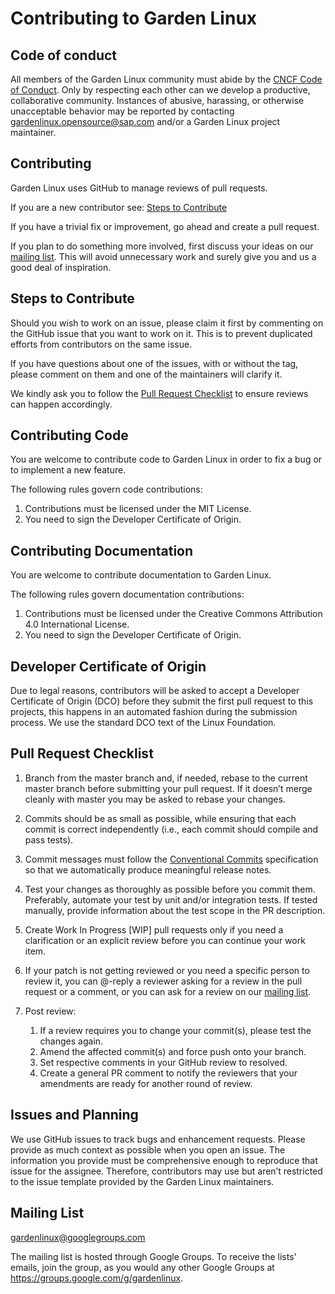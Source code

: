# Contributing to Garden Linux

## Code of conduct

All members of the Garden Linux community must abide by the [CNCF Code of Conduct](https://github.com/cncf/foundation/blob/master/code-of-conduct.md). Only by respecting each other can we develop a productive, collaborative community. Instances of abusive, harassing, or otherwise unacceptable behavior may be reported by contacting gardenlinux.opensource@sap.com and/or a Garden Linux project maintainer.

## Contributing

Garden Linux uses GitHub to manage reviews of pull requests.

If you are a new contributor see: [Steps to Contribute](#Steps-to-Contribute)

If you have a trivial fix or improvement, go ahead and create a pull request.

If you plan to do something more involved, first discuss your ideas on our [mailing list](#Mailing-List). This will avoid unnecessary work and surely give you and us a good deal of inspiration.

## Steps to Contribute

Should you wish to work on an issue, please claim it first by commenting on the GitHub issue that you want to work on it. This is to prevent duplicated efforts from contributors on the same issue.

If you have questions about one of the issues, with or without the tag, please comment on them and one of the maintainers will clarify it.

We kindly ask you to follow the [Pull Request Checklist](#Pull-Request-Checklist) to ensure reviews can happen accordingly.

## Contributing Code

You are welcome to contribute code to Garden Linux in order to fix a bug or to implement a new feature.

The following rules govern code contributions:

1. Contributions must be licensed under the MIT License.
1. You need to sign the Developer Certificate of Origin.

## Contributing Documentation

You are welcome to contribute documentation to Garden Linux.

The following rules govern documentation contributions:

1. Contributions must be licensed under the Creative Commons Attribution 4.0 International License.
1. You need to sign the Developer Certificate of Origin.

## Developer Certificate of Origin

Due to legal reasons, contributors will be asked to accept a Developer Certificate of Origin (DCO) before they submit the first pull request to this projects, this happens in an automated fashion during the submission process. We use the standard DCO text of the Linux Foundation.

## Pull Request Checklist

1. Branch from the master branch and, if needed, rebase to the current master branch before submitting your pull request. If it doesn’t merge cleanly with master you may be asked to rebase your changes.

1. Commits should be as small as possible, while ensuring that each commit is correct independently (i.e., each commit should compile and pass tests).

1. Commit messages must follow the [Conventional Commits](https://www.conventionalcommits.org/en/v1.0.0/) specification so that we automatically produce meaningful release notes.

1. Test your changes as thoroughly as possible before you commit them. Preferably, automate your test by unit and/or integration tests. If tested manually, provide information about the test scope in the PR description.

1. Create Work In Progress [WIP] pull requests only if you need a clarification or an explicit review before you can continue your work item.

1. If your patch is not getting reviewed or you need a specific person to review it, you can @-reply a reviewer asking for a review in the pull request or a comment, or you can ask for a review on our [mailing list](#Mailing-List).

1. Post review:

    1. If a review requires you to change your commit(s), please test the changes again. 
    1. Amend the affected commit(s) and force push onto your branch.
    1. Set respective comments in your GitHub review to resolved.
    1. Create a general PR comment to notify the reviewers that your amendments are ready for another round of review.


## Issues and Planning

We use GitHub issues to track bugs and enhancement requests. Please provide as much context as possible when you open an issue. The information you provide must be comprehensive enough to reproduce that issue for the assignee. Therefore, contributors may use but aren’t restricted to the issue template provided by the Garden Linux maintainers.

## Mailing List

gardenlinux@googlegroups.com

The mailing list is hosted through Google Groups. To receive the lists' emails, join the group, as you would any other Google Groups at https://groups.google.com/g/gardenlinux.
